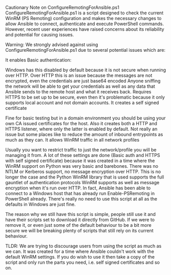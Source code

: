 Cautionary Note on ConfigureRemotingForAnsible.ps1
ConfigureRemotingForAnsible.ps1 is a script designed to check the current WinRM (PS Remoting) configuration and makes the necessary changes to allow Ansible to connect, authenticate and execute PowerShell commands. However, recent user experiences have raised concerns about its reliability and potential for causing issues.

Warning: We strongly advised against using ConfigureRemotingForAnsible.ps1 due to several potential issues which are:

It enables Basic authentication:

Windows has this disabled by default because it is not secure when running over HTTP.
Over HTTP this is an issue because the messages are not encrypted, even the credentials are just base64 encoded
Anyone sniffing the network will be able to get your credentials as well as any data that Ansible sends to the remote host and what it receives back.
Requires HTTPS to be set up to be secure, even then it's problematic because it only supports local account and not domain accounts.
It creates a self signed certificate

Fine for basic testing but in a domain environment you should be using your own CA issued certificates for the host.
Also it creates both a HTTP and HTTPS listener, where only the latter is enabled by default. Not really an issue but some places like to reduce the amount of inbound entrypoints as much as they can.
It allows WinRM traffic in all network profiles

Usually you want to restrict traffic to just the network/profile you will be managing it from.
A lot of these settings are done (Basic auth and HTTPS with self signed certificate) because it was created in a time where the WinRM support on Python was very basic and barebones. There was no NTLM or Kerberos support, no message encryption over HTTP. This is no longer the case and the Python WinRM library that is used supports the full gauntlet of authentication protocols WinRM supports as well as message encryption when it's run over HTTP. In fact, Ansible has been able to connect to a Windows host that has already run Enable-PSRemoting in PowerShell already. There's really no need to use this script at all as the defaults in Windows are just fine.

The reason why we still have this script is simple, people still use it and have their scripts set to download it directly from GitHub. If we were to remove it, or even just some of the default behaviour to be a bit more secure we will be breaking plenty of scripts that still rely on its current behaviour.

TLDR: We are trying to discourage users from using the script as much as we can. It was created for a time where Ansible couldn't work with the default WinRM settings. If you do wish to use it then take a copy of the script and only run the parts you need, i.e. self signed certificates and so on.
